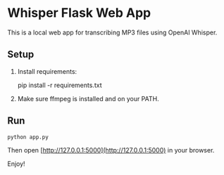 # Whisper Flask Web App

This is a local web app for transcribing MP3 files using OpenAI Whisper.

## Setup

1. Install requirements:

    pip install -r requirements.txt

2. Make sure ffmpeg is installed and on your PATH.

## Run

    python app.py

Then open [http://127.0.0.1:5000](http://127.0.0.1:5000) in your browser.

Enjoy!